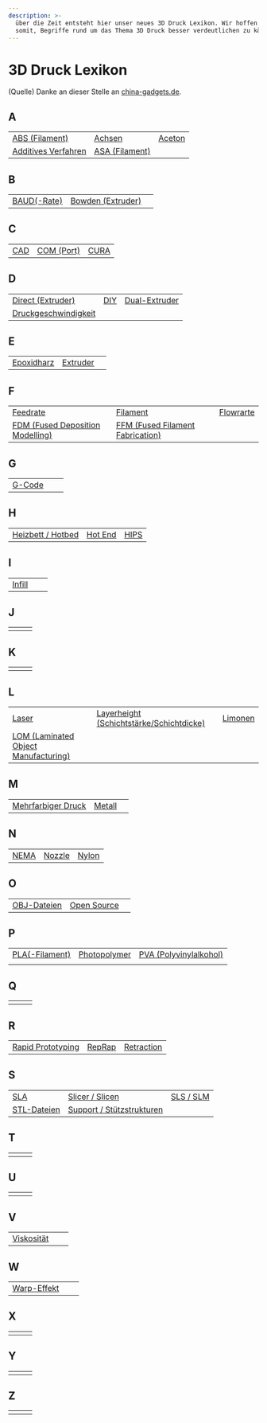 ```yaml
---
description: >-
  über die Zeit entsteht hier unser neues 3D Druck Lexikon. Wir hoffen euch
  somit, Begriffe rund um das Thema 3D Druck besser verdeutlichen zu können.
---
```


# 3D Druck Lexikon

(Quelle) Danke an dieser Stelle an [china-gadgets.de](https://www.china-gadgets.de).

## A

|                                                                |                                                    |                                      |
| -------------------------------------------------------------- | -------------------------------------------------- | ------------------------------------ |
| [ABS (Filament)](3d-druck-lexikon/abs-filament.md)             | [Achsen](3d-druck-lexikon/achsen.md)               | [Aceton](3d-druck-lexikon/aceton.md) |
| [Additives Verfahren](3d-druck-lexikon/additives-verfahren.md) | [ASA (Filament)](3d-druck-lexikon/asa-filament.md) |                                      |

## B

|                                              |                                                          |   |
| -------------------------------------------- | -------------------------------------------------------- | - |
| [BAUD(-Rate)](3d-druck-lexikon/baud-rate.md) | [Bowden (Extruder)](3d-druck-lexikon/bowden-extruder.md) |   |

## C

|                                |                                            |                                  |
| ------------------------------ | ------------------------------------------ | -------------------------------- |
| [CAD](3d-druck-lexikon/cad.md) | [COM (Port)](3d-druck-lexikon/com-port.md) | [CURA](3d-druck-lexikon/cura.md) |

## D

|                                                                  |                                |                                                    |
| ---------------------------------------------------------------- | ------------------------------ | -------------------------------------------------- |
| [Direct (Extruder)](3d-druck-lexikon/direct-extruder.md)         | [DIY](3d-druck-lexikon/diy.md) | [Dual-Extruder](3d-druck-lexikon/dual-extruder.md) |
| [Druckgeschwindigkeit](3d-druck-lexikon/druckgeschwindigkeit.md) |                                |                                                    |

## E

|                                              |                                          |   |
| -------------------------------------------- | ---------------------------------------- | - |
| [Epoxidharz](3d-druck-lexikon/epoxidharz.md) | [Extruder](3d-druck-lexikon/extruder.md) |   |

## F

|                                                                                        |                                                                                        |                                           |
| -------------------------------------------------------------------------------------- | -------------------------------------------------------------------------------------- | ----------------------------------------- |
| [Feedrate](3d-druck-lexikon/feedrate.md)                                               | [Filament](3d-druck-lexikon/filament.md)                                               | [Flowrarte](3d-druck-lexikon/flowrate.md) |
| [FDM (Fused Deposition Modelling)](3d-druck-lexikon/fdm-fused-deposition-modelling.md) | [FFM (Fused Filament Fabrication)](3d-druck-lexikon/ffm-fused-filament-fabrication.md) |                                           |

## G

|                                      |   |   |
| ------------------------------------ | - | - |
| [G-Code](3d-druck-lexikon/g-code.md) |   |   |

## H

|                                                                                             |                                        |                                  |
| ------------------------------------------------------------------------------------------- | -------------------------------------- | -------------------------------- |
| [Heizbett / Hotbed](https://app.gitbook.com/o/knKgiS29xlZlTBHFJ3Jg/s/v3pPxILVKjgOIWX5yN8Q/) | [Hot End](3d-druck-lexikon/hot-end.md) | [HIPS](3d-druck-lexikon/hips.md) |

## I

|                                      |   |   |
| ------------------------------------ | - | - |
| [Infill](3d-druck-lexikon/infill.md) |   |   |

## J

|   |   |   |
| - | - | - |
|   |   |   |

## K

|   |   |   |
| - | - | - |
|   |   |   |

## L

|                                                                                                |                                                                                                         |                                        |
| ---------------------------------------------------------------------------------------------- | ------------------------------------------------------------------------------------------------------- | -------------------------------------- |
| [Laser](https://app.gitbook.com/o/knKgiS29xlZlTBHFJ3Jg/s/v3pPxILVKjgOIWX5yN8Q/)                | [Layerheight (Schichtstärke/Schichtdicke)](3d-druck-lexikon/layerheight-schichtstaerke-schichtdicke.md) | [Limonen](3d-druck-lexikon/limonen.md) |
| [LOM (Laminated Object Manufacturing)](3d-druck-lexikon/lom-laminated-object-manufacturing.md) |                                                                                                         |                                        |

## M

|                                                              |                                      |   |
| ------------------------------------------------------------ | ------------------------------------ | - |
| [Mehrfarbiger Druck](3d-druck-lexikon/mehrfarbiger-druck.md) | [Metall](3d-druck-lexikon/metall.md) |   |

## N

|                                  |                                      |                                    |
| -------------------------------- | ------------------------------------ | ---------------------------------- |
| [NEMA](3d-druck-lexikon/nema.md) | [Nozzle](3d-druck-lexikon/nozzle.md) | [Nylon](3d-druck-lexikon/nylon.md) |

## O

|                                                |                                                |   |
| ---------------------------------------------- | ---------------------------------------------- | - |
| [OBJ-Dateien](3d-druck-lexikon/obj-dateien.md) | [Open Source](3d-druck-lexikon/open-source.md) |   |

## P

|                                                    |                                                  |                                                                    |
| -------------------------------------------------- | ------------------------------------------------ | ------------------------------------------------------------------ |
| [PLA(-Filament)](3d-druck-lexikon/pla-filament.md) | [Photopolymer](3d-druck-lexikon/photopolymer.md) | [PVA (Polyvinylalkohol)](3d-druck-lexikon/pva-polyvinylalkohol.md) |
|                                                    |                                                  |                                                                    |

## Q

|   |   |   |
| - | - | - |
|   |   |   |

## R

|                                                            |                                      |                                              |
| ---------------------------------------------------------- | ------------------------------------ | -------------------------------------------- |
| [Rapid Prototyping](3d-druck-lexikon/rapid-prototyping.md) | [RepRap](3d-druck-lexikon/reprap.md) | [Retraction](3d-druck-lexikon/retraction.md) |

## S

|                                                |                                                                           |                                          |
| ---------------------------------------------- | ------------------------------------------------------------------------- | ---------------------------------------- |
| [SLA](3d-druck-lexikon/sla.md)                 | [Slicer / Slicen](3d-druck-lexikon/slicer-slicen.md)                      | [SLS / SLM](3d-druck-lexikon/sls-slm.md) |
| [STL-Dateien](3d-druck-lexikon/stl-dateien.md) | [Support / Stützstrukturen](3d-druck-lexikon/support-stuetzstrukturen.md) |                                          |

## T

|   |   |   |
| - | - | - |
|   |   |   |

## U

|   |   |   |
| - | - | - |
|   |   |   |

## V

|                                               |   |   |
| --------------------------------------------- | - | - |
| [Viskosität](3d-druck-lexikon/viskositaet.md) |   |   |

## W

|                                                |   |   |
| ---------------------------------------------- | - | - |
| [Warp-Effekt](3d-druck-lexikon/warp-effekt.md) |   |   |

## X

|   |   |   |
| - | - | - |
|   |   |   |

## Y

|   |   |   |
| - | - | - |
|   |   |   |

## Z

|   |   |   |
| - | - | - |
|   |   |   |

